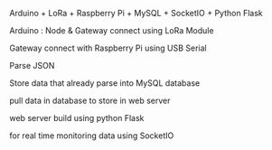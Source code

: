 Arduino + LoRa + Raspberry Pi + MySQL + SocketIO + Python Flask 


Arduino : Node & Gateway connect using LoRa Module

Gateway connect with Raspberry Pi using USB Serial

Parse JSON 

Store data that already parse into MySQL database

pull data in database to store in web server

web server build using python Flask

for real time monitoring data using SocketIO
